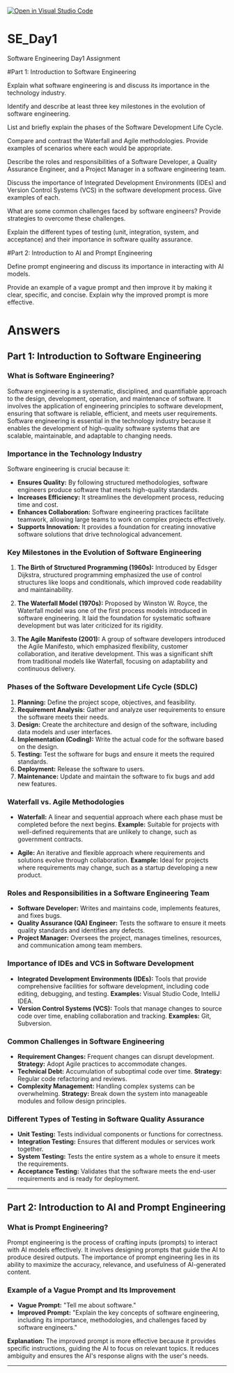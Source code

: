 [![Open in Visual Studio Code](https://classroom.github.com/assets/open-in-vscode-2e0aaae1b6195c2367325f4f02e2d04e9abb55f0b24a779b69b11b9e10269abc.svg)](https://classroom.github.com/online_ide?assignment_repo_id=15545437&assignment_repo_type=AssignmentRepo)
# SE_Day1
Software Engineering Day1 Assignment

#Part 1: Introduction to Software Engineering

Explain what software engineering is and discuss its importance in the technology industry.


Identify and describe at least three key milestones in the evolution of software engineering.


List and briefly explain the phases of the Software Development Life Cycle.


Compare and contrast the Waterfall and Agile methodologies. Provide examples of scenarios where each would be appropriate.


Describe the roles and responsibilities of a Software Developer, a Quality Assurance Engineer, and a Project Manager in a software engineering team.


Discuss the importance of Integrated Development Environments (IDEs) and Version Control Systems (VCS) in the software development process. Give examples of each.


What are some common challenges faced by software engineers? Provide strategies to overcome these challenges.


Explain the different types of testing (unit, integration, system, and acceptance) and their importance in software quality assurance.


#Part 2: Introduction to AI and Prompt Engineering


Define prompt engineering and discuss its importance in interacting with AI models.


Provide an example of a vague prompt and then improve it by making it clear, specific, and concise. Explain why the improved prompt is more effective.

# Answers



## Part 1: Introduction to Software Engineering

### What is Software Engineering?
Software engineering is a systematic, disciplined, and quantifiable approach to the design, development, operation, and maintenance of software. It involves the application of engineering principles to software development, ensuring that software is reliable, efficient, and meets user requirements. Software engineering is essential in the technology industry because it enables the development of high-quality software systems that are scalable, maintainable, and adaptable to changing needs.

### Importance in the Technology Industry
Software engineering is crucial because it:
- **Ensures Quality:** By following structured methodologies, software engineers produce software that meets high-quality standards.
- **Increases Efficiency:** It streamlines the development process, reducing time and cost.
- **Enhances Collaboration:** Software engineering practices facilitate teamwork, allowing large teams to work on complex projects effectively.
- **Supports Innovation:** It provides a foundation for creating innovative software solutions that drive technological advancement.

### Key Milestones in the Evolution of Software Engineering
1. **The Birth of Structured Programming (1960s):** Introduced by Edsger Dijkstra, structured programming emphasized the use of control structures like loops and conditionals, which improved code readability and maintainability.
   
2. **The Waterfall Model (1970s):** Proposed by Winston W. Royce, the Waterfall model was one of the first process models introduced in software engineering. It laid the foundation for systematic software development but was later criticized for its rigidity.

3. **The Agile Manifesto (2001):** A group of software developers introduced the Agile Manifesto, which emphasized flexibility, customer collaboration, and iterative development. This was a significant shift from traditional models like Waterfall, focusing on adaptability and continuous delivery.

### Phases of the Software Development Life Cycle (SDLC)
1. **Planning:** Define the project scope, objectives, and feasibility.
2. **Requirement Analysis:** Gather and analyze user requirements to ensure the software meets their needs.
3. **Design:** Create the architecture and design of the software, including data models and user interfaces.
4. **Implementation (Coding):** Write the actual code for the software based on the design.
5. **Testing:** Test the software for bugs and ensure it meets the required standards.
6. **Deployment:** Release the software to users.
7. **Maintenance:** Update and maintain the software to fix bugs and add new features.

### Waterfall vs. Agile Methodologies
- **Waterfall:** A linear and sequential approach where each phase must be completed before the next begins. **Example:** Suitable for projects with well-defined requirements that are unlikely to change, such as government contracts.
  
- **Agile:** An iterative and flexible approach where requirements and solutions evolve through collaboration. **Example:** Ideal for projects where requirements may change, such as a startup developing a new product.

### Roles and Responsibilities in a Software Engineering Team
- **Software Developer:** Writes and maintains code, implements features, and fixes bugs.
- **Quality Assurance (QA) Engineer:** Tests the software to ensure it meets quality standards and identifies any defects.
- **Project Manager:** Oversees the project, manages timelines, resources, and communication among team members.

### Importance of IDEs and VCS in Software Development
- **Integrated Development Environments (IDEs):** Tools that provide comprehensive facilities for software development, including code editing, debugging, and testing. **Examples:** Visual Studio Code, IntelliJ IDEA.
- **Version Control Systems (VCS):** Tools that manage changes to source code over time, enabling collaboration and tracking. **Examples:** Git, Subversion.

### Common Challenges in Software Engineering
- **Requirement Changes:** Frequent changes can disrupt development. **Strategy:** Adopt Agile practices to accommodate changes.
- **Technical Debt:** Accumulation of suboptimal code over time. **Strategy:** Regular code refactoring and reviews.
- **Complexity Management:** Handling complex systems can be overwhelming. **Strategy:** Break down the system into manageable modules and follow design principles.

### Different Types of Testing in Software Quality Assurance
- **Unit Testing:** Tests individual components or functions for correctness.
- **Integration Testing:** Ensures that different modules or services work together.
- **System Testing:** Tests the entire system as a whole to ensure it meets the requirements.
- **Acceptance Testing:** Validates that the software meets the end-user requirements and is ready for deployment.

---

## Part 2: Introduction to AI and Prompt Engineering

### What is Prompt Engineering?
Prompt engineering is the process of crafting inputs (prompts) to interact with AI models effectively. It involves designing prompts that guide the AI to produce desired outputs. The importance of prompt engineering lies in its ability to maximize the accuracy, relevance, and usefulness of AI-generated content.

### Example of a Vague Prompt and Its Improvement
- **Vague Prompt:** "Tell me about software."
- **Improved Prompt:** "Explain the key concepts of software engineering, including its importance, methodologies, and challenges faced by software engineers."
  
**Explanation:** The improved prompt is more effective because it provides specific instructions, guiding the AI to focus on relevant topics. It reduces ambiguity and ensures the AI's response aligns with the user's needs.

---

